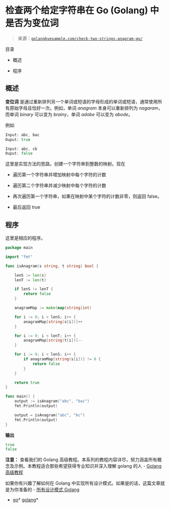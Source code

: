 <!--yml

类别：未分类

日期：2024-10-13 06:46:23

-->

# 检查两个给定字符串在 Go (Golang) 中是否为变位词

> 来源：[`golangbyexample.com/check-two-strings-anagram-go/`](https://golangbyexample.com/check-two-strings-anagram-go/)

目录

+   概述

+   程序

## **概述**

**变位词** 是通过重新排列另一个单词或短语的字母形成的单词或短语，通常使用所有原始字母且恰好一次。例如，单词 *anagram* 本身可以重新排列为 *nagaram*，而单词 *binary* 可以变为 *brainy*，单词 *adobe* 可以变为 *abode*。

例如

```go
Input: abc, bac
Ouput: true

Input: abc, cb
Ouput: false
```

这里是实现方法的思路。创建一个字符串到整数的映射。现在

+   遍历第一个字符串并增加映射中每个字符的计数

+   遍历第二个字符串并减少映射中每个字符的计数

+   再次遍历第一个字符串，如果在映射中某个字符的计数非零，则返回 false。

+   最后返回 true

## **程序**

这里是相应的程序。

```go
package main

import "fmt"

func isAnagram(s string, t string) bool {

	lenS := len(s)
	lenT := len(t)

	if lenS != lenT {
		return false
	}

	anagramMap := make(map[string]int)

	for i := 0; i < lenS; i++ {
		anagramMap[string(s[i])]++
	}

	for i := 0; i < lenT; i++ {
		anagramMap[string(t[i])]--
	}

	for i := 0; i < lenS; i++ {
		if anagramMap[string(s[i])] != 0 {
			return false
		}
	}

	return true
}

func main() {
	output := isAnagram("abc", "bac")
	fmt.Println(output)

	output = isAnagram("abc", "bc")
	fmt.Println(output)
}
```

**输出**

```go
true
false
```

**注意：** 查看我们的 Golang 高级教程。本系列的教程内容详尽，努力涵盖所有概念及示例。本教程适合那些希望获得专业知识并深入理解 golang 的人 - [Golang 高级教程](https://golangbyexample.com/golang-comprehensive-tutorial/)

如果你有兴趣了解如何在 Golang 中实现所有设计模式。如果是的话，这篇文章就是为你准备的 - [所有设计模式 Golang](https://golangbyexample.com/all-design-patterns-golang/)

+   [go](https://golangbyexample.com/tag/go/)*   [golang](https://golangbyexample.com/tag/golang/)*
